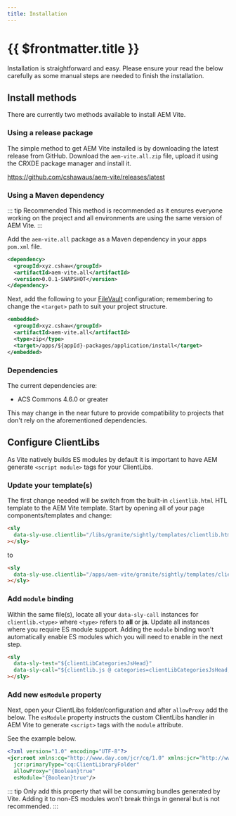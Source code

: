 ```yaml
---
title: Installation
---
```


# {{ $frontmatter.title }}

Installation is straightforward and easy. Please ensure your read the below carefully as some manual steps are needed to finish the installation.

## Install methods

There are currently two methods available to install AEM Vite.

### Using a release package

The simple method to get AEM Vite installed is by downloading the latest release from GitHub. Download the `aem-vite.all.zip` file, upload it using the CRXDE package manager and install it.

https://github.com/cshawaus/aem-vite/releases/latest

### Using a Maven dependency

::: tip Recommended
This method is recommended as it ensures everyone working on the project and all environments are using the same version of AEM Vite.
:::

Add the `aem-vite.all` package as a Maven dependency in your apps `pom.xml` file.

```xml
<dependency>
  <groupId>xyz.cshaw</groupId>
  <artifactId>aem-vite.all</artifactId>
  <version>0.0.1-SNAPSHOT</version>
</dependency>
```

Next, add the following to your [FileVault](https://jackrabbit.apache.org/filevault/overview.html) configuration; remembering to change the `<target>` path to suit your project structure.

```xml
<embedded>
  <groupId>xyz.cshaw</groupId>
  <artifactId>aem-vite.all</artifactId>
  <type>zip</type>
  <target>/apps/${appId}-packages/application/install</target>
</embedded>
```

### Dependencies

The current dependencies are:

- ACS Commons 4.6.0 or greater

This may change in the near future to provide compatibility to projects that don't rely on the aforementioned dependencies.

## Configure ClientLibs

As Vite natively builds ES modules by default it is important to have AEM generate `<script module>` tags for your ClientLibs.

### Update your template(s)

The first change needed will be switch from the built-in `clientlib.html` HTL template to the AEM Vite template. Start by opening all of your page components/templates and change:

```html
<sly
  data-sly-use.clientlib="/libs/granite/sightly/templates/clientlib.html"
></sly>
```

to

```html
<sly
  data-sly-use.clientlib="/apps/aem-vite/granite/sightly/templates/clientlib.html"
></sly>
```

### Add `module` binding

Within the same file(s), locate all your `data-sly-call` instances for `clientlib.<type>` where `<type>` refers to **all** or **js**. Update all instances where you require ES module support. Adding the `module` binding won't automatically enable ES modules which you will need to enable in the next step.

```html
<sly
  data-sly-test="${clientLibCategoriesJsHead}"
  data-sly-call="${clientlib.js @ categories=clientLibCategoriesJsHead, module=true}"
></sly>
```

### Add new `esModule` property

Next, open your ClientLibs folder/configuration and after `allowProxy` add the below. The `esModule` property instructs the custom ClientLibs handler in AEM Vite to generate `<script>` tags with the `module` attribute.

See the example below.

```xml
<?xml version="1.0" encoding="UTF-8"?>
<jcr:root xmlns:cq="http://www.day.com/jcr/cq/1.0" xmlns:jcr="http://www.jcp.org/jcr/1.0"
  jcr:primaryType="cq:ClientLibraryFolder"
  allowProxy="{Boolean}true"
  esModule="{Boolean}true"/>
```

::: tip
Only add this property that will be consuming bundles generated by Vite. Adding it to non-ES modules won't break things in general but is not recommended.
:::
